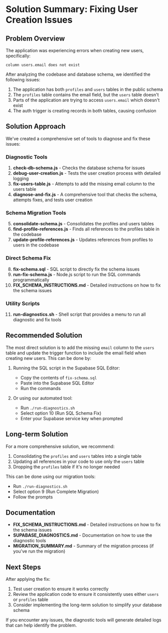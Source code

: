 # Solution Summary: Fixing User Creation Issues

## Problem Overview

The application was experiencing errors when creating new users, specifically:

```
column users.email does not exist
```

After analyzing the codebase and database schema, we identified the following issues:

1. The application has both `profiles` and `users` tables in the public schema
2. The `profiles` table contains the email field, but the `users` table doesn't
3. Parts of the application are trying to access `users.email` which doesn't exist
4. The auth trigger is creating records in both tables, causing confusion

## Solution Approach

We've created a comprehensive set of tools to diagnose and fix these issues:

### Diagnostic Tools

1. **check-db-schema.js** - Checks the database schema for issues
2. **debug-user-creation.js** - Tests the user creation process with detailed logging
3. **fix-users-table.js** - Attempts to add the missing email column to the users table
4. **diagnose-and-fix.js** - A comprehensive tool that checks the schema, attempts fixes, and tests user creation

### Schema Migration Tools

5. **consolidate-schema.js** - Consolidates the profiles and users tables
6. **find-profile-references.js** - Finds all references to the profiles table in the codebase
7. **update-profile-references.js** - Updates references from profiles to users in the codebase

### Direct Schema Fix

8. **fix-schema.sql** - SQL script to directly fix the schema issues
9. **run-fix-schema.js** - Node.js script to run the SQL commands programmatically
10. **FIX_SCHEMA_INSTRUCTIONS.md** - Detailed instructions on how to fix the schema issues

### Utility Scripts

11. **run-diagnostics.sh** - Shell script that provides a menu to run all diagnostic and fix tools

## Recommended Solution

The most direct solution is to add the missing `email` column to the `users` table and update the trigger function to include the email field when creating new users. This can be done by:

1. Running the SQL script in the Supabase SQL Editor:
   - Copy the contents of `fix-schema.sql`
   - Paste into the Supabase SQL Editor
   - Run the commands

2. Or using our automated tool:
   - Run `./run-diagnostics.sh`
   - Select option 10 (Run SQL Schema Fix)
   - Enter your Supabase service key when prompted

## Long-term Solution

For a more comprehensive solution, we recommend:

1. Consolidating the `profiles` and `users` tables into a single table
2. Updating all references in your code to use only the `users` table
3. Dropping the `profiles` table if it's no longer needed

This can be done using our migration tools:
   - Run `./run-diagnostics.sh`
   - Select option 9 (Run Complete Migration)
   - Follow the prompts

## Documentation

- **FIX_SCHEMA_INSTRUCTIONS.md** - Detailed instructions on how to fix the schema issues
- **SUPABASE_DIAGNOSTICS.md** - Documentation on how to use the diagnostic tools
- **MIGRATION_SUMMARY.md** - Summary of the migration process (if you've run the migration)

## Next Steps

After applying the fix:

1. Test user creation to ensure it works correctly
2. Review the application code to ensure it consistently uses either `users` or `profiles` table
3. Consider implementing the long-term solution to simplify your database schema

If you encounter any issues, the diagnostic tools will generate detailed logs that can help identify the problem. 